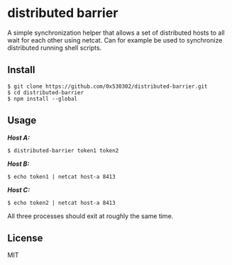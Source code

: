 # distributed barrier
A simple synchronization helper that allows a set of distributed hosts to all wait for each other using netcat.
Can for example be used to synchronize distributed running shell scripts.

## Install
```
$ git clone https://github.com/0x530302/distributed-barrier.git
$ cd distributed-barrier
$ npm install --global
```

## Usage
***Host A:***
```
$ distributed-barrier token1 token2
```

***Host B:***
```
$ echo token1 | netcat host-a 8413
```

***Host C:***
```
$ echo token2 | netcat host-a 8413
```

All three processes should exit at roughly the same time.

## License
MIT
